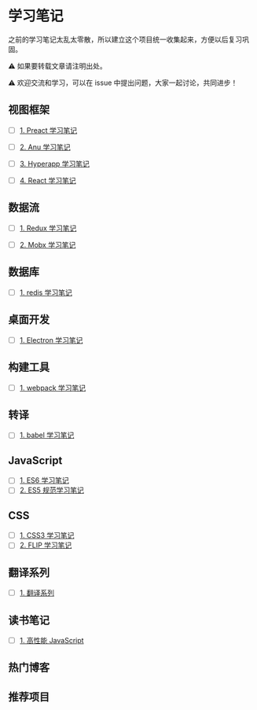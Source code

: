 # 学习笔记

之前的学习笔记太乱太零散，所以建立这个项目统一收集起来，方便以后复习巩固。

⚠️ 如果要转载文章请注明出处。

⚠️ 欢迎交流和学习，可以在 issue 中提出问题，大家一起讨论，共同进步！

## 视图框架

- [ ] [1. Preact 学习笔记](./preact-learn-note/readme.md)</br>
- [ ] [2. Anu 学习笔记](./anu-learn-note/readme.md)</br>
- [ ] [3. Hyperapp 学习笔记](./hyperapp-learn-note/readme.md)</br>
- [ ] [4. React 学习笔记](./react-learn-note/readme.md)</br>


## 数据流

- [ ] [1. Redux 学习笔记](./redux-learn-note/readme.md)</br>
- [ ] [2. Mobx 学习笔记](./mobx-learn-note/readme.md)</br>


## 数据库

- [ ] [1. redis 学习笔记](./redis-learn-note/readme.md)</br>


## 桌面开发

- [ ] [1. Electron 学习笔记](./electron-learn-note/readme.md)</br>


## 构建工具

- [ ] [1. webpack 学习笔记](./webpack-learn-note/readme.md)</br>


## 转译

- [ ] [1. babel 学习笔记](./babel-learn-note/readme.md)</br>


## JavaScript

- [ ] [1. ES6 学习笔记](./es6-learn-note/readme.md)</br>
- [ ] [2. ES5 规范学习笔记](./es5-learn-note/readme.md)</br>

## CSS

- [ ] [1. CSS3 学习笔记](./css3-learn-note/readme.md)</br>
- [ ] [2. FLIP 学习笔记](./flip-learn-note/readme.md)</br>

## 翻译系列

- [ ] [1. 翻译系列](./translation/README.md)</br>


## 读书笔记

- [ ] [1. 高性能 JavaScript](./book-read-note/high-performance-js/readme.md)

## 热门博客


## 推荐项目
